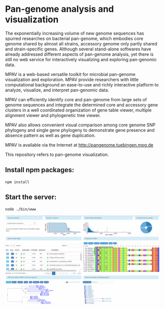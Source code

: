 # Pan-genome analysis and visualization

The exponentially increasing volume of new genome sequences has spurred researches on bacterial pan-genome, which embodies core genome shared by almost all strains, accessory genome only partly shared and strain-specific genes. Although several stand-alone softwares have already addressed different aspects of pan-genome analysis, yet there is still no web service for interactively visualizing and exploring pan-genomic data.

MPAV is a web-based versatile toolkit for microbial pan-genome visualization and exploration. MPAV provide researchers with little computational background an ease-to-use and richly interactive platform to analyze, visualize, and interpret pan-genomic data.

MPAV can efficiently identify core and pan-genome from large sets of genome sequences and integrate the determined core and accessory gene clusters in a well coordinated organization of gene table viewer, multiple alignment viewer and phylogenetic tree viewer.

MPAV also allows convenient visual comparison among core genome SNP phylogeny and single gene phylogeny to demonstrate gene presence and absence pattern as well as gene duplication.

MPAV is available via the Internet at http://pangenome.tuebingen.mpg.de

This repository refers to pan-genome visualization.
## Install npm packages:
```
npm install
```
## Start the server:
```
node ./bin/www
```
![MPAV](/web-demo.gif)

